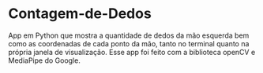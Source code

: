# Contagem-de-Dedos
App em Python que mostra a quantidade de dedos da mão esquerda bem como as coordenadas de cada ponto da mão, tanto no terminal quanto na própria janela de visualização. Esse app foi feito com a biblioteca openCV e MediaPipe do Google.
